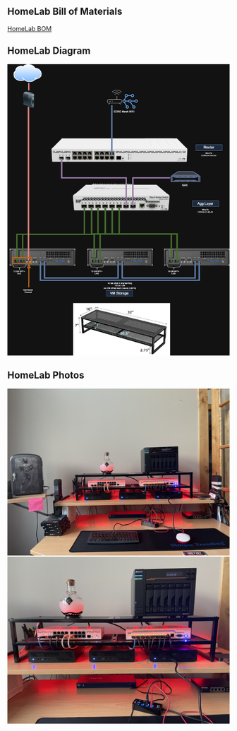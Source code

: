 ## HomeLab Bill of Materials
[HomeLab BOM](homelab-bom.md)

## HomeLab Diagram
![alt text](images/HomeLab-2024.drawio.png)

## HomeLab Photos
![alt text](images/HomeLab-1.jpg)  
![alt text](images/HomeLab-2.jpg)
